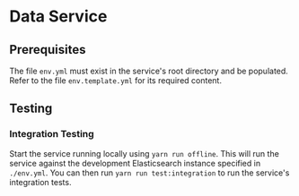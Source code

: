 # Data Service

## Prerequisites

The file `env.yml` must exist in the service's root directory and be populated. Refer to the file `env.template.yml` for its required content.

## Testing

### Integration Testing

Start the service running locally using `yarn run offline`. This will run the service against the development Elasticsearch instance specified in `./env.yml`. You can then run `yarn run test:integration` to run the service's integration tests.
